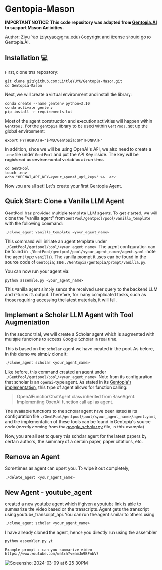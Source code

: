 # Gentopia-Mason

**IMPORTANT NOTICE: This code repository was adapted from [Gentopia.AI](https://github.com/Gentopia-AI) to support Mason Activities.**

Author: Ziyu Yao (ziyuyao@gmu.edu)
Copyright and license should go to Gentopia.AI.

## Installation 💻

First, clone this repository:

```
git clone git@github.com:LittleYUYU/Gentopia-Mason.git
cd Gentopia-Mason
```

Next, we will create a virtual environment and install the library:

```
conda create --name gentenv python=3.10
conda activate gentenv
pip install -r requirements.txt
```

Most of the agent construction and execution activities will happen within `GentPool`. For the `gentopia` library to be used within `GentPool`, set up the global environment:

```
export PYTHONPATH="$PWD/Gentopia:$PYTHONPATH"
```

In addition, since we will be using OpenAI's API, we also need to create a `.env` file under `GentPool` and put the API Key inside. The key will be registered as environmental variables at run time.

```
cd GentPool
touch .env
echo "OPENAI_API_KEY=<your_openai_api_key>" >> .env
```

Now you are all set! Let's create your first Gentopia Agent.

## Quick Start: Clone a Vanilla LLM Agent

GentPool has provided multiple template LLM agents. To get started, we will clone the "vanilla agent" from `GentPool/gentpool/pool/vanilla_template` with the following command:

```
./clone_agent vanilla_template <your_agent_name>
```

This command will initiate an agent template under `./GentPool/gentpool/pool/<your_agent_name>`. The agent configuration can be found in `./GentPool/gentpool/pool/<your_agent_name>/agent.yaml` (note the agent type `vanilla`). The vanilla prompt it uses can be found in the source code of `Gentopia`; see `./Gentopia/gentopia/prompt/vanilla.py`.

You can now run your agent via:

```
python assemble.py <your_agent_name>
```

This vanilla agent simply sends the received user query to the backend LLM and returns its output. Therefore, for many complicated tasks, such as those requiring accessing the latest materials, it will fail.

## Implement a Scholar LLM Agent with Tool Augmentation

In the second trial, we will create a Scholar agent which is augmented with multiple functions to access Google Scholar in real time.

This is based on the `scholar` agent we have created in the pool. As before, in this demo we simply clone it:

```
./clone_agent scholar <your_agent_name>
```

Like before, this command created an agent under `./GentPool/gentpool/pool/<your_agent_name>`. Note from its configuration that scholar is an `openai`-type agent. As stated in its [Gentopia's implementation](./Gentopia/gentopia/agent/openai), this type of agent allows for function calling:

> OpenAIFunctionChatAgent class inherited from BaseAgent. Implementing OpenAI function call api as agent.

The available functions to the scholar agent have been listed in its configuration file `./GentPool/gentpool/pool/<your_agent_name>/agent.yaml`, and the implementation of these tools can be found in Gentopia's source code (mostly coming from the [google_scholar.py](./Gentopia/gentopia/tools/google_scholar.py) file, in this example).

Now, you are all set to query this scholar agent for the latest papers by certain authors, the summary of a certain paper, paper citations, etc.

## Remove an Agent

Sometimes an agent can upset you. To wipe it out completely,

```
./delete_agent <your_agent_name>
```

## New Agent - youtube_agent

created a new youtube agent which if given a youtube link is able to summarize the video based on the transcripts. Agent gets the transcript using youtube_transcript_api. You can run the agent similar to others using

```
./clone_agent scholar <your_agent_name>
```

I have already cloned the agent, hence you directly run using the assembler

```
python assembler.py yt
```

```
Example prompt : can you summarize video https://www.youtube.com/watch?v=amJn9BFnbVE
```
![Screenshot 2024-03-09 at 6 25 30 PM](https://github.com/mpremashish/Gentopia-Mason/assets/23220565/a43ad735-5dfc-4e8c-abca-6ed6ab02583b)
